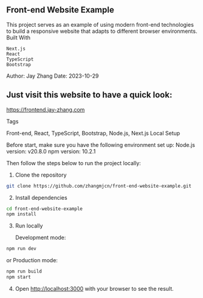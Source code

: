 ## Front-end Website Example

This project serves as an example of using modern front-end technologies to build a responsive website that adapts to different browser environments.
Built With

    Next.js
    React
    TypeScript
    Bootstrap

Author: Jay Zhang
Date: 2023-10-29

## Just visit this website to have a quick look:
https://frontend.jay-zhang.com

Tags

Front-end, React, TypeScript, Bootstrap, Node.js, Next.js
Local Setup

Before start, make sure you have the following environment set up:
    Node.js version: v20.8.0
    npm version: 10.2.1

Then follow the steps below to run the project locally:

1. Clone the repository

```bash
git clone https://github.com/zhangmjcn/front-end-website-example.git
```

2. Install dependencies

```bash
cd front-end-website-example
npm install
```

3. Run locally

   Development mode:

```bash
npm run dev
```
or
    Production mode:

```bash
npm run build
npm start
```

4. Open [http://localhost:3000](http://localhost:3000) with your browser to see the result.
